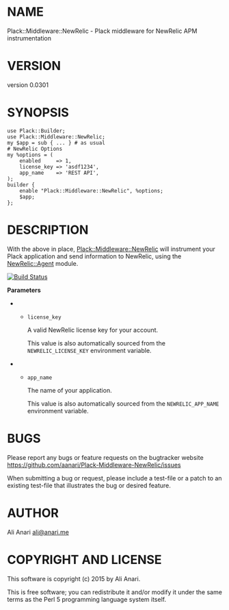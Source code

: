 # NAME

Plack::Middleware::NewRelic - Plack middleware for NewRelic APM instrumentation

# VERSION

version 0.0301

# SYNOPSIS

    use Plack::Builder;
    use Plack::Middleware::NewRelic;
    my $app = sub { ... } # as usual
    # NewRelic Options
    my %options = (
        enabled     => 1,
        license_key => 'asdf1234',
        app_name    => 'REST API',
    );
    builder {
        enable "Plack::Middleware::NewRelic", %options;
        $app;
    };

# DESCRIPTION

With the above in place, [Plack::Middleware::NewRelic](https://metacpan.org/pod/Plack::Middleware::NewRelic) will instrument your
Plack application and send information to NewRelic, using the [NewRelic::Agent](https://metacpan.org/pod/NewRelic::Agent)
module.

[![Build Status](https://travis-ci.org/aanari/Plack-Middleware-NewRelic.svg?branch=master)](https://travis-ci.org/aanari/Plack-Middleware-NewRelic)

**Parameters**

- - `license_key`

    A valid NewRelic license key for your account.

    This value is also automatically sourced from the `NEWRELIC_LICENSE_KEY` environment variable.

- - `app_name`

    The name of your application.

    This value is also automatically sourced from the `NEWRELIC_APP_NAME` environment variable.

# BUGS

Please report any bugs or feature requests on the bugtracker website
https://github.com/aanari/Plack-Middleware-NewRelic/issues

When submitting a bug or request, please include a test-file or a
patch to an existing test-file that illustrates the bug or desired
feature.

# AUTHOR

Ali Anari <ali@anari.me>

# COPYRIGHT AND LICENSE

This software is copyright (c) 2015 by Ali Anari.

This is free software; you can redistribute it and/or modify it under
the same terms as the Perl 5 programming language system itself.
